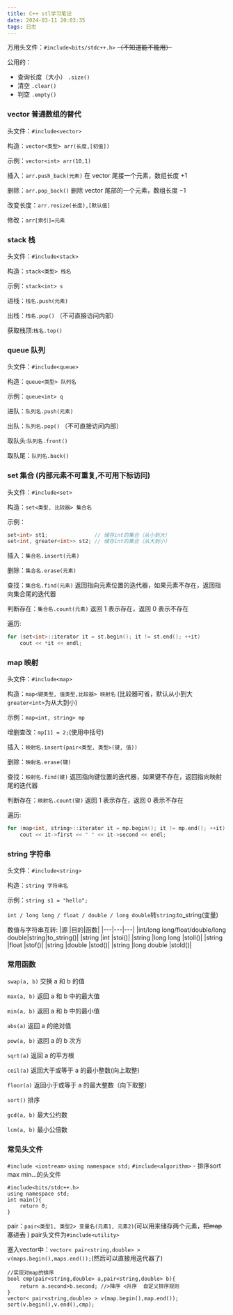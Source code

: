 ```yaml
---
title: C++ stl学习笔记
date: 2024-03-11 20:03:35
tags: 日志
---
```

万用头文件：`#include<bits/stdc++.h>` ~~（不知道能不能用）~~

公用的：
- 查询长度（大小） `.size()`
- 清空 `.clear()`
- 判空 `.empty()`
### vector 普通数组的替代
头文件：`#include<vector>`

构造：`vector<类型> arr(长度,[初值])`

示例：`vector<int> arr(10,1)`

插入：`arr.push_back(元素)` 在 vector 尾接一个元素，数组长度 +1

删除：`arr.pop_back()` 删除 vector 尾部的一个元素，数组长度 −1

改变长度：`arr.resize(长度),[默认值]`

修改：`arr[索引]=元素`

### stack 栈
头文件：`#include<stack>`

构造：`stack<类型> 栈名`

示例：`stack<int> s`

进栈：`栈名.push(元素)`
 
出栈：`栈名.pop()` （不可直接访问内部）

获取栈顶:`栈名.top()`

### queue 队列
头文件：`#include<queue>`

构造：`queue<类型> 队列名`

示例：`queue<int> q`

进队：`队列名.push(元素)`

出队：`队列名.pop()` （不可直接访问内部）

取队头:`队列名.front()`

取队尾：`队列名.back()`

### set 集合 (内部元素不可重复,不可用下标访问)
头文件：`#include<set>`

构造：`set<类型, 比较器> 集合名`

示例：
```c++
set<int> st1;               // 储存int的集合（从小到大）
set<int, greater<int>> st2; // 储存int的集合（从大到小）
```

插入：`集合名.insert(元素)`

删除：`集合名.erase(元素)`

查找：`集合名.find(元素)` 返回指向元素位置的迭代器，如果元素不存在，返回指向集合尾的迭代器

判断存在：`集合名.count(元素)` 返回 1 表示存在，返回 0 表示不存在

遍历:
```c++
for (set<int>::iterator it = st.begin(); it != st.end(); ++it)
    cout << *it << endl;
```

### map 映射
头文件：`#include<map>`

构造：`map<键类型, 值类型,比较器> 映射名` (比较器可省，默认从小到大`greater<int>`为从大到小)

示例：`map<int, string> mp`

增删查改：`mp[1] = 2;`(使用中括号)

插入：`映射名.insert(pair<类型, 类型>(键, 值))`

删除：`映射名.erase(键)`

查找：`映射名.find(键)` 返回指向键位置的迭代器，如果键不存在，返回指向映射尾的迭代器

判断存在：`映射名.count(键)` 返回 1 表示存在，返回 0 表示不存在

遍历:
```c++
for (map<int, string>::iterator it = mp.begin(); it != mp.end(); ++it)
    cout << it->first << " " << it->second << endl;
```
### string 字符串
头文件：`#include<string>`

构造：`string 字符串名`

示例：`string s1 = "hello";`

`int / long long / float / double / long double`转`string`:to_string(变量)

数值与字符串互转:
|源	|目的|函数|
|---|---|---|
|int/long long/float/double/long double|string|to_string()|
|string	|int	|stoi()|
|string	|long long	|stoll()|
|string	|float	|stof()|
|string	|double	|stod()|
|string	|long double	|stold()|

### 常用函数

`swap(a, b)` 交换 a 和 b 的值

`max(a, b)` 返回 a 和 b 中的最大值

`min(a, b)` 返回 a 和 b 中的最小值

`abs(a)` 返回 a 的绝对值

`pow(a, b)` 返回 a 的 b 次方

`sqrt(a)` 返回 a 的平方根

`ceil(a)` 返回大于或等于 a 的最小整数(向上取整)

`floor(a)` 返回小于或等于 a 的最大整数（向下取整）

`sort()` 排序

`gcd(a, b)` 最大公约数

`lcm(a, b)` 最小公倍数

### 常见头文件
`#include <iostream>`  `using namespace std;`
`#include<algorithm>` - 排序sort max min...的头文件

```
#include<bits/stdc++.h>
using namespace std;
int main(){
    return 0;
}
```
pair：`pair<类型1, 类型2> 变量名(元素1, 元素2)`(可以用来储存两个元素，~~把map塞进去~~ ) pair头文件为`#include<utility>`

塞入vector中：`vector< pair<string,double> > v(maps.begin(),maps.end());`(然后可以直接用迭代器了)
```
//实现对map的排序
bool cmp(pair<string,double> a,pair<string,double> b){
	return a.second>b.second; //>降序 <升序  自定义排序规则
}
vector< pair<string,double> > v(map.begin(),map.end());
sort(v.begin(),v.end(),cmp); 
```






